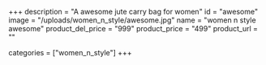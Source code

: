 +++
description = "A awesome jute carry bag for women"
id = "awesome"
image = "/uploads/women_n_style/awesome.jpg"
name = "women n style awesome"
product_del_price = "999"
product_price = "499"
product_url = ""

categories = ["women_n_style"]
+++
